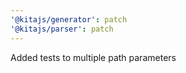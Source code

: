 ```yaml
---
'@kitajs/generator': patch
'@kitajs/parser': patch
---
```


Added tests to multiple path parameters
